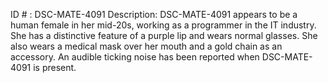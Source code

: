 ID # : DSC-MATE-4091
Description: DSC-MATE-4091 appears to be a human female in her mid-20s, working as a programmer in the IT industry. She has a distinctive feature of a purple lip and wears normal glasses. She also wears a medical mask over her mouth and a gold chain as an accessory. An audible ticking noise has been reported when DSC-MATE-4091 is present.